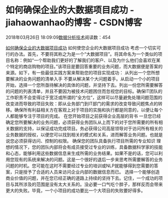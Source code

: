 
# 如何确保企业的大数据项目成功 - jiahaowanhao的博客 - CSDN博客


2018年03月26日 18:09:09[数据分析技术](https://me.csdn.net/jiahaowanhao)阅读数：454


[如何确保企业的大数据项目成功](http://cda.pinggu.org/view/25100.html)
如何使您企业的大数据项目成功
考虑一个切实可行的办法。首先，不要将其称之为是一个“大数据项目”。将其命名为一个类似的项目名称：例如“一个帮助我们更好的了解我们的客户、以及为什么他们会喜欢在某个特定的商店购物的项目。”该项目是要回答重要的业务问题，而大数据便是答案的来源。如下，有一些最佳实践方案来帮助您的项目实现成功：
从列出一个您所想要解决的业务问题的清单入手
不要从解决某个大问题着手。从启动一个小的项目开始，选择一个您所亟待解决的具体的问题，并坚持下去。列出一份您所需要解答的问题的列表清单，并且不要因为被技术问题困住而忽视您的目标。确保IT团队的工作职责不会变得过于宽泛或所谓的“全方位”，这样可以尽量避免处理问题范围的改变进而导致的项目失败：即从业务部门到IT部门的需求的改变导致问题焦点的转移。确保所有利益相关方在客观上对于项目的实施和执行都是同意的，以便让每个人都能够专注于项目的完成。
在您开始项目之前获得企业高层的背书
一旦您已经确定您所要解决的业务问题，必须获得业务团队从上而下的对于您所需要的所有相关数据的支持，以保证成功完成项目。务必获得公司高层领导对于访问所有相关的业务数据的授权，以便您可以找到相关的模式和关系，进而解答业务问题。也就是说您必须获得访问、控制的权限。
确保您的团队具备执行项目所需的专业知识
理想的情况下，您的团队内部将会有成员接受过专业的训练，具备数据科学家的技能和心态，能够利用这些数据信息来生成所需的业务结果。如果不是的话，您可以利用您现有的系统来解决的问题。这是一个很好的退后一步来思考所需要解答的业务问题的时机。您可能在这时不需要经过专业的培训或NLP就能够得到您需要的答案，只是授予了合适的人员来访问企业内部的数据信息而已。
选择一个能够创造商业价值的问题，并在您已经正确的道路上持续的坚持下去。记住，一个成功的项目与其所涉及的范围是没有太大关系的。没必要一口气吃个胖子，那样反而会带来更大的失败。毕竟，一个小项目的成功要比一个大项目的失败要好得多。

